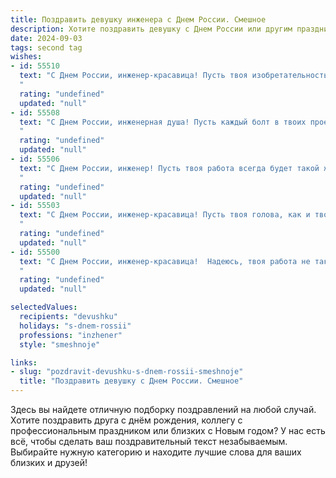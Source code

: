 ```yaml
---
title: Поздравить девушку инженера с Днем России. Смешное
description: Хотите поздравить девушку с Днем России или другим праздником? Наш ИИ создаст незабываемое поздравление, а вы обязательно выделитесь среди других.  
date: 2024-09-03
tags: second tag
wishes:
- id: 55510
  text: "С Днем России, инженер-красавица! Пусть твоя изобретательность не знает границ, а твоим проектам всегда сопутствует удача, как будто ты  уже разработала вечный двигатель! 😉
  "
  rating: "undefined"
  updated: "null"
- id: 55508
  text: "С Днем России, инженерная душа! Пусть каждый болт в твоих проектах закручивается идеально, а схемы рисуются сами собой, ведь ты в своем деле - настоящий гений! 🎉🥳
  "
  rating: "undefined"
  updated: "null"
- id: 55506
  text: "С Днем России, инженер! Пусть твоя работа всегда будет такой же стабильной и надежной, как мост, который ты спроектировала, даже если иногда приходится подгонять болты, не снимая туфли на шпильке!
  "
  rating: "undefined"
  updated: "null"
- id: 55503
  text: "С Днем России, инженер-красавица! Пусть твоя голова, как и твои проекты, всегда будет в порядке, а твоя жизнь будет такой же стабильной и прочной, как железобетонный каркас! 😄🎉
  "
  rating: "undefined"
  updated: "null"
- id: 55500
  text: "С Днем России, инженер-красавица!  Надеюсь, твоя работа не такая сложная, как разгадка загадки \"что такое счастье\", потому что мы знаем, что ты способна на все! 💪🥰
  "
  rating: "undefined"
  updated: "null"

selectedValues:
  recipients: "devushku"
  holidays: "s-dnem-rossii"
  professions: "inzhener"
  style: "smeshnoje"

links:
- slug: "pozdravit-devushku-s-dnem-rossii-smeshnoje"
  title: "Поздравить девушку с Днем России. Смешное"
---
```


Здесь вы найдете отличную подборку поздравлений на любой случай. 
Хотите поздравить друга с днём рождения, коллегу с профессиональным праздником или близких с Новым годом? У нас есть всё, чтобы сделать ваш поздравительный текст незабываемым. Выбирайте нужную категорию и находите лучшие слова для ваших близких и друзей!
